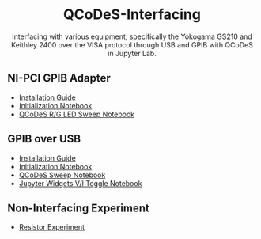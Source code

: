 <h1 align="center">
  QCoDeS-Interfacing
</h1>

<p align="center">
  Interfacing with various equipment, specifically the Yokogama GS210 and Keithley 2400 over the VISA protocol through USB and GPIB with QCoDeS in Jupyter Lab.
</p>

## NI-PCI GPIB Adapter
- [Installation Guide](/NI_PCI_GPIB/install.md)
- [Initialization Notebook](/NI_PCI_GPIB/Initialization_GPIB.ipynb)
- [QCoDeS R/G LED Sweep Notebook](/NI_PCI_GPIB/leds_sweep_+200mA.ipynb)

## GPIB over USB 
- [Installation Guide](/GS210_USB/install.md)
- [Initialization Notebook](/GS210_USB/Initialization_Guide.ipynb)
- [QCoDeS Sweep Notebook](/GS210_USB/QCoDeS-GS210.ipynb)
- [Jupyter Widgets V/I Toggle Notebook](/GS210_USB/GS210_VI_Selector.ipynb)

## Non-Interfacing Experiment
- [Resistor Experiment](/Resistor_Circuit.md)
